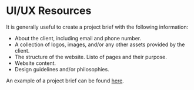 # UI/UX Resources

It is generally useful to create a project brief with the following information:
- About the client, including email and phone number.
- A collection of logos, images, and/or any other assets provided by the client.
- The structure of the website. Listo of pages and their purpose.
- Website content. 
- Design guidelines and/or philosophies. 

An example of a project brief can be found [here](https://github.com/MFarabi619/ui-ux-resources/blob/main/Web%20Design%20for%20Beginners%20-%20Project%20Brief.pdf).

